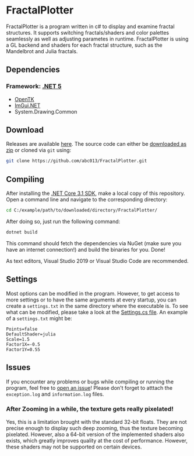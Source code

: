 # FractalPlotter
FractalPlotter is a program written in c# to display and examine fractal structures. It supports switching fractals/shaders and color palettes seamlessly as well as adjusting parametes in runtime.
FractalPlotter is using a GL backend and shaders for each fractal structure, such as the Mandelbrot and Julia fractals. 

## Dependencies
### Framework: [.NET 5](https://dotnet.microsoft.com/download/dotnet/5.0)
- [OpenTK](https://github.com/opentk/opentk)
- [ImGui.NET](https://github.com/mellinoe/ImGui.NET)
- System.Drawing.Common

## Download
Releases are available [here](https://github.com/abc013/FractalPlotter/releases).
The source code can either be [downloaded as zip](https://github.com/abc013/FractalPlotter/archive/master.zip) or cloned via `git` using:
```sh
git clone https://github.com/abc013/FractalPlotter.git
```

## Compiling
After installing the [.NET Core 3.1 SDK](https://dotnet.microsoft.com/download/dotnet-core/3.1), make a local copy of this repository.
Open a command line and navigate to the corresponding directory:
```sh
cd C:/example/path/to/downloaded/directory/FractalPlotter/
```
After doing so, just run the following command:
```sh
dotnet build
```
This command should fetch the dependencies via NuGet (make sure you have an internet connection!) and build the binaries for you. Done!

As text editors, Visual Studio 2019 or Visual Studio Code are recommended.

## Settings
Most options can be modified in the program. However, to get access to more settings or to have the same arguments at every startup, you can create a `settings.txt` in the same directory where the executable is. To see what can be modified, please take a look at the [Settings.cs file](https://github.com/abc013/FractalPlotter/blob/master/FractalPlotter/Settings.cs). An example of a `settings.txt` might be:
```
Points=false
DefaultShader=julia
Scale=1.5
Factor1X=-0.5
Factor1Y=0.55
```

## Issues
If you encounter any problems or bugs while compiling or running the program, feel free to [open an issue](https://github.com/abc013/FractalPlotter/issues/new)! Please don't forget to atttach the `exception.log` and `information.log` files.
### After Zooming in a while, the texture gets really pixelated!
Yes, this is a limitation brought with the standard 32-bit floats. They are not precise enough to display such deep zooming, thus the texture becoming pixelated.
However, also a 64-bit version of the implemented shaders also exists, which greatly improves quality at the cost of performance. However, these shaders may not be supported on certain devices.
